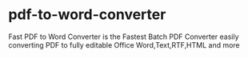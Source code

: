 # pdf-to-word-converter
Fast PDF to Word Converter is the Fastest Batch PDF Converter easily converting PDF to fully editable Office Word,Text,RTF,HTML and more
